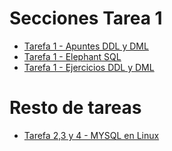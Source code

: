# Secciones Tarea 1
- [Tarefa 1 - Apuntes DDL y DML](./tarefa-1.md)
- [Tarefa 1 - Elephant SQL](./tarefa-1.md)
- [Tarefa 1 - Ejercicios DDL y DML](./tarefa-1.md)

# Resto de tareas
- [Tarefa 2,3 y 4 - MYSQL en Linux](./tarefa-2.md)


